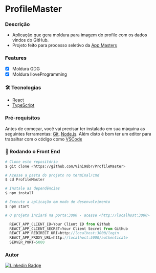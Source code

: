 # ProfileMaster

### Descrição
- Aplicação que gera moldura para imagem do profile com os dados vindos do GitHub.
- Projeto feito para processo seletivo da [App Masters](https://appmasters.io/pt/)

### Features
- [x] Moldura GDG
- [x] Moldura IloveProgramming

### 🛠 Tecnologias
- [React](https://pt-br.reactjs.org/) 
- [TypeScript](https://www.typescriptlang.org/)

### Pré-requisitos

Antes de começar, você vai precisar ter instalado em sua máquina as seguintes ferramentas:
[Git](https://git-scm.com), [Node.js](https://nodejs.org/en/). 
Além disto é bom ter um editor para trabalhar com o código como [VSCode](https://code.visualstudio.com/)

### 🎲 Rodando o Front End 

```bash
# Clone este repositório
$ git clone <https://github.com/Vini98br/ProfileMaster>

# Acesse a pasta do projeto no terminal/cmd
$ cd ProfileMaster

# Instale as dependências
$ npm install

# Execute a aplicação em modo de desenvolvimento
$ npm start

# O projeto inciará na porta:3000 - acesse <http://localhost:3000>
```

```javascript
  REACT_APP_CLIENT_ID=Your Client ID from Github
  REACT_APP_CLIENT_SECRET=Your Client Secret from Github
  REACT_APP_REDIRECT_URI=http://localhost:3000/login
  REACT_APP_PROXY_URL=http://localhost:5000/authenticate
  SERVER_PORT=5000
```

### Autor
[![Linkedin Badge](https://img.shields.io/badge/-Vinicius-blue?style=flat-square&logo=Linkedin&logoColor=white&link=https://www.linkedin.com/in/vinicius-soran%C3%A7o/)](https://www.linkedin.com/in/vinicius-soran%C3%A7o/) 
